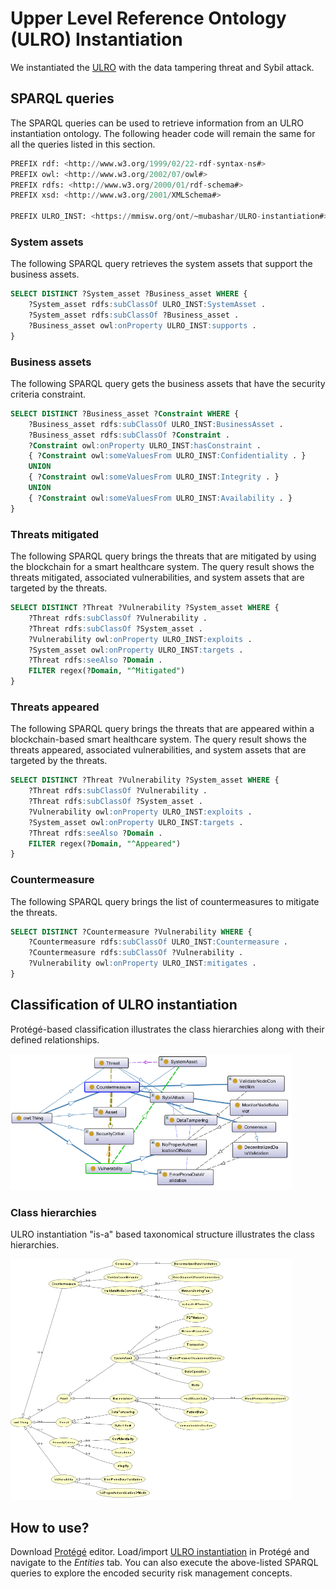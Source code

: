 # Upper Level Reference Ontology (ULRO) Instantiation

We instantiated the [ULRO](https://github.com/mubashar-iqbal/upper-level-reference-ontology) with the data tampering threat and Sybil attack.

## SPARQL queries
The SPARQL queries can be used to retrieve information from an ULRO instantiation ontology. The following header code will remain the same for all the queries listed in this section.

```sql
PREFIX rdf: <http://www.w3.org/1999/02/22-rdf-syntax-ns#>
PREFIX owl: <http://www.w3.org/2002/07/owl#>
PREFIX rdfs: <http://www.w3.org/2000/01/rdf-schema#>
PREFIX xsd: <http://www.w3.org/2001/XMLSchema#>

PREFIX ULRO_INST: <https://mmisw.org/ont/~mubashar/ULRO-instantiation#>
```

### System assets
The following SPARQL query retrieves the system assets that support the business assets.

```sql
SELECT DISTINCT ?System_asset ?Business_asset WHERE {
    ?System_asset rdfs:subClassOf ULRO_INST:SystemAsset .
    ?System_asset rdfs:subClassOf ?Business_asset .
    ?Business_asset owl:onProperty ULRO_INST:supports .
}
```

### Business assets
The following SPARQL query gets the business assets that have the security criteria constraint.

```sql
SELECT DISTINCT ?Business_asset ?Constraint WHERE {
    ?Business_asset rdfs:subClassOf ULRO_INST:BusinessAsset .
    ?Business_asset rdfs:subClassOf ?Constraint .
    ?Constraint owl:onProperty ULRO_INST:hasConstraint .
    { ?Constraint owl:someValuesFrom ULRO_INST:Confidentiality . }
    UNION
    { ?Constraint owl:someValuesFrom ULRO_INST:Integrity . }
    UNION
    { ?Constraint owl:someValuesFrom ULRO_INST:Availability . }
}
```

### Threats mitigated
The following SPARQL query brings the threats that are mitigated by using the blockchain for a smart healthcare system. The query result shows the threats mitigated, associated vulnerabilities, and system assets that are targeted by the threats.

```sql
SELECT DISTINCT ?Threat ?Vulnerability ?System_asset WHERE {
    ?Threat rdfs:subClassOf ?Vulnerability .
    ?Threat rdfs:subClassOf ?System_asset .
    ?Vulnerability owl:onProperty ULRO_INST:exploits .
    ?System_asset owl:onProperty ULRO_INST:targets .
    ?Threat rdfs:seeAlso ?Domain .
    FILTER regex(?Domain, "^Mitigated")
}
```
### Threats appeared
The following SPARQL query brings the threats that are appeared within a blockchain-based smart healthcare system. The query result shows the threats appeared, associated vulnerabilities, and system assets that are targeted by the threats.

```sql
SELECT DISTINCT ?Threat ?Vulnerability ?System_asset WHERE {
    ?Threat rdfs:subClassOf ?Vulnerability .
    ?Threat rdfs:subClassOf ?System_asset .
    ?Vulnerability owl:onProperty ULRO_INST:exploits .
    ?System_asset owl:onProperty ULRO_INST:targets .
    ?Threat rdfs:seeAlso ?Domain .
    FILTER regex(?Domain, "^Appeared")
}
```

### Countermeasure
The following SPARQL query brings the list of countermeasures to mitigate the threats.

```sql
SELECT DISTINCT ?Countermeasure ?Vulnerability WHERE {
    ?Countermeasure rdfs:subClassOf ULRO_INST:Countermeasure .
    ?Countermeasure rdfs:subClassOf ?Vulnerability .
    ?Vulnerability owl:onProperty ULRO_INST:mitigates .
}
```

## Classification of ULRO instantiation
Protégé-based classification illustrates the class hierarchies along with their defined relationships.

<img src="ULRO-instantiation.png" width="450" alt="ULRO Protégé-based classifications" title="ULRO Protégé-based classifications"/>

### Class hierarchies

ULRO instantiation "is-a" based taxonomical structure illustrates the class hierarchies.

<img src="classes_hierarchy.png" width="450" alt="ULRO Protégé-based classifications" title="ULRO Protégé-based classifications"/>

## How to use?
Download [Protégé](https://protege.stanford.edu) editor. Load/import [ULRO instantiation](https://mmisw.org/ont/~mubashar/ULRO-instantiation) in Protégé and navigate to the *Entities* tab. You can also execute the above-listed SPARQL queries to explore the encoded security risk management concepts.